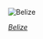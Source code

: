 
![Belize](https://www.gstatic.com/prettyearth/assets/full/7022.jpg)

*[Belize](https://www.google.com/maps/@17.315571,-87.534514,11z/data=!3m1!1e3)*
